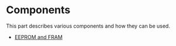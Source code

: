 # Components

This part describes various components and how they can be used.

* [EEPROM and FRAM](eeprom-fram.md)
